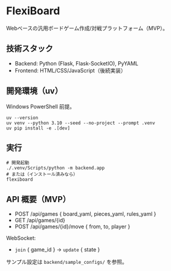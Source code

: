 ﻿# FlexiBoard

Webベースの汎用ボードゲーム作成/対戦プラットフォーム（MVP）。

## 技術スタック
- Backend: Python (Flask, Flask-SocketIO), PyYAML
- Frontend: HTML/CSS/JavaScript（後続実装）

## 開発環境（uv）
Windows PowerShell 前提。

```
uv --version
uv venv --python 3.10 --seed --no-project --prompt .venv
uv pip install -e .[dev]
```

## 実行
```
# 開発起動
./.venv/Scripts/python -m backend.app
# または（インストール済みなら）
flexiboard
```

## API 概要（MVP）
- POST /api/games { board_yaml, pieces_yaml, rules_yaml }
- GET /api/games/{id}
- POST /api/games/{id}/move { from, to, player }

WebSocket:
- `join` { game_id } → `update` { state }

サンプル設定は `backend/sample_configs/` を参照。
